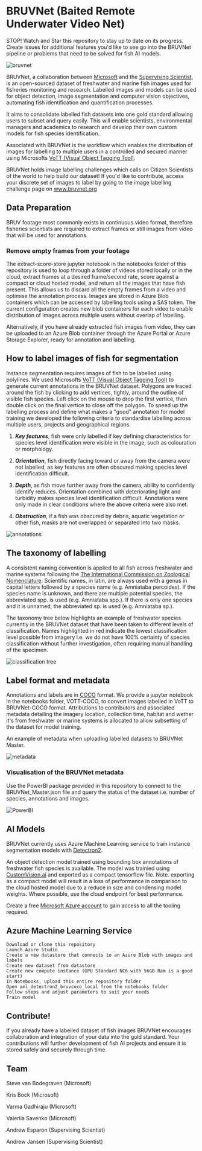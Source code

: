 # BRUVNet (Baited Remote Underwater Video Net)

STOP! Watch and Star this repository to stay up to date on its progress. Create issues for additional features you'd like to see go into the BRUVNet pipeline or problems that need to be solved for fish AI models. 

![bruvnet](https://github.com/ajansenn/BRUVNet/blob/master/BRUVNet%20Image.png)

BRUVNet, a collaboration between [Microsoft](https://www.microsoft.com/en-us/ai/ai-for-earth) and the [Supervising Scientist](http://environment.gov.au/science/supervising-scientist), is an open-sourced dataset of freshwater and marine fish images used for fisheries monitoring and research. Labelled images and models can be used for object detection, image segmentation and computer vision objectives, automating fish identification and quantification processes.

It aims to consolidate labelled fish datasets into one gold standard allowing users to subset and query easily. This will enable scientists, environmental managers and academics to research and develop their own custom models for fish species identification.

Associated with BRUVNet is the workflow which enables the distribution of images for labelling to multiple users in a controlled and secured manner using Microsofts [VoTT (Visual Object Tagging Tool)](https://github.com/Microsoft/VoTT). 

BRUVNet holds image labelling challenges which calls on Citizen Scientists of the world to help build our dataset! If you'd like to contribute, access your discrete set of images to label by going to the image labelling challenge page on www.bruvnet.org


## Data Preparation

BRUV footage most commonly exists in continuous video format, therefore fisheries scientists are required to extract frames or still images from video that will be used for annotations. 

### Remove empty frames from your footage 

The extract-score-store jupyter notebook in the notebooks folder of this repository is used to loop through a folder of videos stored locally or in the cloud, extract frames at a desired frame/second rate, score against a compact or cloud hosted model, and return all the images that have fish present. This allows us to discard all the empty frames from a video and optimise the annotation process. Images are stored in Azure Blob containers which can be accessed by labelling tools using a SAS token. The current configuration creates new blob containers for each video to enable distribution of images across multiple users without overlap of labelling. 

Alternatively, if you have already extracted fish images from video, they can be uploaded to an Azure Blob container through the Azure Portal or Azure Storage Explorer, ready for annotation and labelling.


## How to label images of fish for segmentation

Instance segmentation requires images of fish to be labelled using polylines. We used Microsofts [VoTT (Visual Object Tagging Tool)](https://github.com/Microsoft/VoTT) to generate current annotations in the BRUVNet dataset. Polygons are traced around the fish by clicking to add vertices, tightly, around the outline of visible fish species. Left click on the mouse to drop the first vertice, then double click on the final vertice to close off the polygon. To speed up the labelling process and define what makes a "good" annotation for model training we developed the following criteria to standardise labelling across multiple users, projects and geographical regions.

1) **_Key features_**, fish were only labelled if key defining characteristics for species level identification were visible in the image, such as colouration or morphology. 

2) **_Orientation_**, fish directly facing toward or away from the camera were not labelled, as key features are often obscured making species level identification difficult. 

3) **_Depth_**, as fish move further away from the camera, ability to confidently identify reduces. Orientation combined with deteriorating light and turbidity makes species level identification difficult. Annotations were only made in clear conditions where the above criteria were also met.  

4) **_Obstruction_**, if a fish was obscured by debris, aquatic vegetation or other fish, masks are not overlapped or separated into two masks.  

![annotations](https://github.com/ajansenn/BRUVNet/blob/master/VoTT%20Fish%20Annotations.PNG)


## The taxonomy of labelling

A consistent naming convention is applied to all fish across freshwater and marine systems following the [The International Commission on Zoological Nomenclature](https://www.iczn.org/). Scientific names, in latin, are always used with a genus in capital letters followed by a species name (e.g. Amniataba percoides). If the species name is unknown, and there are multiple potential species, the abbreviated spp. is used (e.g. Amniataba spp.). If there is only one species and it is unnamed, the abbreviated sp. is used (e.g. Amniataba sp.).

The taxonomy tree below highlights an example of freshwater species currently in the BRUVNet dataset that have been taken to different levels of classification. Names highlighted in red indicate the lowest classification level possible from imagery i.e. we do not have 100% certainty of species classification without further investigation, often requiring manual handling of the specimen. 

![classification tree](https://github.com/ajansenn/BRUVNet/blob/master/Classification%20Tree1.jpg)

## Label format and metadata

Annotations and labels are in [COCO](https://cocodataset.org/#home) format. We provide a jupyter notebook in the notebooks folder, VOTT-COCO, to convert images labelled in VoTT to BRUVNet-COCO format. Attributions to contributors and associated metadata detailing the imagery location, collection time, habitat and wether it's from freshwater or marine systems is allocated to allow subsetting of the dataset for model training.

An example of metadata when uploading labelled datasets to BRUVNet Master. 

![metadata](https://github.com/ajansenn/BRUVNet/blob/master/Metadata.PNG)

### Visualisation of the BRUVNet metadata

Use the PowerBI package provided in this repository to connect to the BRUVNet_Master.json file and query the status of the dataset i.e. number of species, annotations and images.

![PowerBI](https://github.com/ajansenn/BRUVNet/blob/master/PowerBI%20Visual.PNG)

## AI Models

BRUVNet currently uses Azure Machine Learning service to train instance segmentation models with [Detectron2](https://github.com/facebookresearch/detectron2). 

An object detection model trained using bounding box annotations of freshwater fish species is available. The model was trainied using [CustomVision.ai](https://www.customvision.ai/) and exported as a compact tensorflow file. Note. exporting as a compact model will result in a loss of performance in comparison to the cloud hosted model due to a reduce in size and condensing model weights. Where possible, use the cloud endpoint for best performance. 


Create a free [Microsoft Azure account](https://azure.microsoft.com/en-au/free/search/?&OCID=AID2100005_SEM_XxwBIQAABlbEr6x_:20200826223928:s&msclkid=2994d79425221578b0a388d30fcfa145&ef_id=XxwBIQAABlbEr6x_:20200826223928:s&dclid=CjgKEAjwkJj6BRDA4aKNxJ-T7AgSJABGqdLcustSw9LZ5QLQ1dADrXJugi-_KX713AHwKyZ1fyX9zvD_BwE) to gain access to all the tooling required.  

## Azure Machine Learning Service

```
Download or clone this repository
Launch Azure Studio
Create a new datastore that connects to an Azure Blob with images and labels
Create new dataset from datastore
Create new compute instance (GPU Standard NC6 with 56GB Ram is a good start)
In Notebooks, upload this entire repository folder
Open aml_detectron2_bruvcoco_local from the notebooks folder
Follow steps and adjust parameters to suit your needs
Train model
```

## Contribute! 

If you already have a labelled dataset of fish images BRUVNet encourages collaboration and integration of your data into the gold standard. Your contributions will further development of fish AI projects and ensure it is stored safely and securely through time. 

## Team

Steve van Bodegraven (Microsoft)

Kris Bock (Microsoft)

Varma Gadhiraju (Microsoft)

Valeriia Savenko (Microsoft)

Andrew Esparon (Supervising Scientist)

Andrew Jansen (Supervising Scientist)

